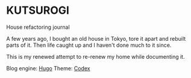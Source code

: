 # KUTSUROGI

House refactoring journal

A few years ago, I bought an old house in Tokyo, tore it apart and rebuilt parts of it. Then life caught up and I haven't done much to it since.

This is my renewed attempt to re-renew my home while documenting it.

Blog engine: [Hugo](https://gohugo.io)
Theme: [Codex](https://github.com/jakewies/hugo-theme-codex/)
